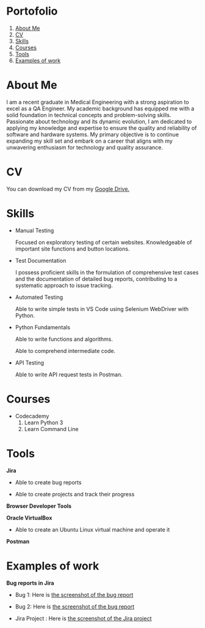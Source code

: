 # Portofolio

1. [About Me](#about-me)
2. [CV](#cv)
3. [Skills](#skills)
4. [Courses](#courses)
5. [Tools](#tools)
6. [Examples of work](#examples-of-work)


# About Me

I am a recent graduate in Medical Engineering with a strong aspiration to excel as a QA Engineer. My academic background has equipped me with a solid foundation in technical concepts and problem-solving skills. Passionate about technology and its dynamic evolution, I am dedicated to applying my knowledge and expertise to ensure the quality and reliability of software and hardware systems. My primary objective is to continue expanding my skill set and embark on a career that aligns with my unwavering enthusiasm for technology and quality assurance. 

# CV

You can download my CV from my [Google Drive.](https://drive.google.com/file/d/1EB21WPJPZcbl7L363YtXpqNPg7U5OTmq/view?usp=sharing)
# Skills
* Manual Testing
  
  Focused on exploratory testing of certain websites. Knowledgeable of important site functions and button locations.
* Test Documentation

  I possess proficient skills in the formulation of comprehensive test cases and the documentation of detailed bug reports, contributing to a systematic approach to issue tracking.
* Automated Testing

  Able to write simple tests in VS Code using Selenium WebDriver with Python.
* Python Fundamentals

  Able to write functions and algorithms.

  Able to comprehend intermediate code.
* API Testing

  Able to write API request tests in Postman.

# Courses

* Codecademy
  1. Learn Python 3  
  2. Learn Command Line

# Tools

**Jira**

* Able to create bug reports

* Able to create projects and track their progress

**Browser Developer Tools**

**Oracle VirtualBox**

* Able to create an Ubuntu Linux virtual machine and operate it

**Postman**

# Examples of work

**Bug reports in Jira**

* Bug 1: Here is [the screenshot of the bug report](https://drive.google.com/file/d/10TYYh83ffWGUuqMYgp6xn5iP0XtR2nuD/view?usp=sharing)

* Bug 2: Here is [the screenshot of the bug report](https://drive.google.com/file/d/16uz_6FfqK7LDIkPWZdGA7rH2RWX3SH81/view?usp=sharing)

* Jira Project : Here is [the screenshot of the Jira project](https://drive.google.com/file/d/1cbAToHB-Ql9wFTpa5ZPRP8NawnzxDQQD/view?usp=sharing)



